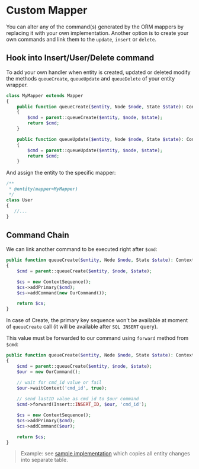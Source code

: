 # Custom Mapper
You can alter any of the command(s) generated by the ORM mappers by replacing it with your own implementation. Another option 
is to create your own commands and link them to the `update`, `insert` or `delete`.

## Hook into Insert/User/Delete command
To add your own handler when entity is created, updated or deleted modify the methods `queueCreate`, `queueUpdate` and `queueDelete` of
your entity wrapper.

```php
class MyMapper extends Mapper
{
    public function queueCreate($entity, Node $node, State $state): ContextCarrierInterface
    {
        $cmd = parent::queueCreate($entity, $node, $state);
        return $cmd;
    }

    public function queueUpdate($entity, Node $node, State $state): ContextCarrierInterface
    {
        $cmd = parent::queueUpdate($entity, $node, $state);
        return $cmd;
    }
```

And assign the entity to the specific mapper:

```php
/**
 * @entity(mapper=MyMapper)
 */
class User 
{
   //...
}
```

## Command Chain
We can link another command to be executed right after `$cmd`:

```php
public function queueCreate($entity, Node $node, State $state): ContextCarrierInterface
{
    $cmd = parent::queueCreate($entity, $node, $state);

    $cs = new ContextSequence();
    $cs->addPrimary($cmd);
    $cs->addCommand(new OurCommand());

    return $cs;
}
```

In case of Create, the primary key sequence won't be available at moment of `queueCreate` call (it will be available after `SQL INSERT` query). 

This value must be forwarded to our command using `forward` method from `$cmd`:

```php
public function queueCreate($entity, Node $node, State $state): ContextCarrierInterface
{
    $cmd = parent::queueCreate($entity, $node, $state);
    $our = new OurCommand();

    // wait for cmd_id value or fail
    $our->waitContext('cmd_id', true);
    
    // send lastID value as cmd_id to $our command
    $cmd->forward(Insert::INSERT_ID, $our, 'cmd_id');

    $cs = new ContextSequence();
    $cs->addPrimary($cmd);
    $cs->addCommand($our);

    return $cs;
}
```

> Example: see [sample implementation](https://github.com/cycle/orm/blob/master/tests/ORM/Fixtures/UserSnapshotMapper.php) which copies all entity changes into separate table.
